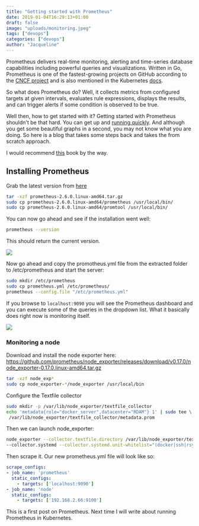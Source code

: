 ```yaml
---
title: "Getting started with Prometheus"
date: 2019-01-04T16:29:13+01:00
draft: false
image: "uploads/monitoring.jpeg"
tags: ["devops"]
categories: ["devops"]
author: "Jacqueline"
---
```


Prometheus delivers real-time monitoring, alerting and time-series database capabilities including powerful queries and visualizations. Written in Go, Prometheus is one of the  fastest-growing projects on GitHub according to the [CNCF project](https://cncf.ci/) and is also mentioned in the Kubernetes [docs](https://kubernetes.io/docs/tasks/debug-application-cluster/resource-usage-monitoring/).  

So what does Prometheus do? Well, it collects metrics from configured targets at given intervals, evaluates rule expressions, displays the results, and can trigger alerts if some condition is observed to be true.

Well then, how to get started with it? Getting started with Prometheus shouldn't be that hard. You can get up and [running quickly](https://itnext.io/kubernetes-monitoring-with-prometheus-in-15-minutes-8e54d1de2e13). And although you get some beautiful graphs in a second, you may not know what you are doing. So here is a blog that takes some steps back and takes the from scratch approach.

I would recommend [this](https://www.prometheusbook.com/) book by the way.

## Installing Prometheus

Grab the latest version from [here](https://github.com/prometheus/prometheus/releases)

```sh
tar -xzf prometheus-2.6.0.linux-amd64.tar.gz
sudo cp prometheus-2.6.0.linux-amd64/prometheus /usr/local/bin/
sudo cp prometheus-2.6.0.linux-amd64/promtool /usr/local/bin/
```

You can now go ahead and see if the installation went well:

```sh
prometheus --version
```

This should return the current version.

![](/uploads/monitoring-logging-1.png)

Now go ahead and copy the promotheus.yml file from the extracted folder to /etc/prometheus and start the server:

```sh
sudo mkdir /etc/prometheus
sudo cp prometheus.yml /etc/prometheus/
prometheus --config.file "/etc/prometheus.yml"
```

If you browse to `localhost:9090` you will see the Prometheus dashboard and you can execute some of the queries in the dropdown list.
What it basically does right now is monitoring itself.

![](/uploads/monitoring-logging-2.png)


### Monitoring a node

Download and install the node exporter here:
https://github.com/prometheus/node_exporter/releases/download/v0.17.0/node_exporter-0.17.0.linux-amd64.tar.gz


```sh
tar -xzf node_exp*
sudo cp node_exporter-*/node_exporter /usr/local/bin
```

Configure the Textfile collector

```sh
sudo mkdir -p /var/lib/node_exporter/textfile_collector
echo 'metadata{role="docker_server",datacenter="RDAM"} 1' | sudo tee \
 /var/lib/node_exporter/textfile_collector/metadata.prom
```

Then we can launch node_exporter:

```sh
node_exporter --collector.textfile.directory /var/lib/node_exporter/textfile_collector \
--collector.systemd --collector.systemd.unit-whitelist="(docker|ssh|rsyslog).service"
```

Then scrape it. Our new prometheus.yml file will look like so:

```yml
scrape_configs:
- job_name: 'prometheus'
  static_configs:
    - targets: ['localhost:9090']
- job_name: 'node'
  static_configs:
    - targets: ['192.168.2.66:9100']
```

This is a first post on Prometheus. Next time I will write about running Prometheus in Kubernetes.
